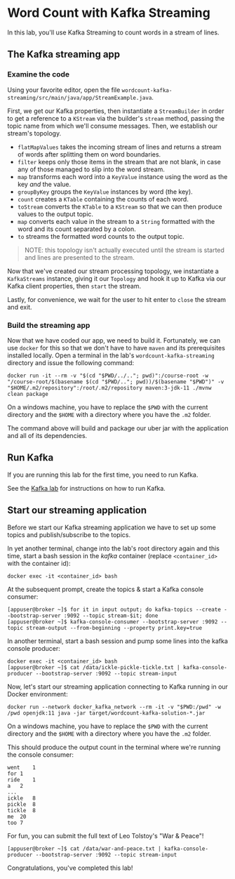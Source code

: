 # Word Count with Kafka Streaming

In this lab, you'll use Kafka Streaming to count words in a stream of lines.

## The Kafka streaming app

### Examine the code

Using your favorite editor, open the file `wordcount-kafka-streaming/src/main/java/app/StreamExample.java`.

First, we get our Kafka properties, then instantiate a `StreamBuilder` in order to get a reference to a `KStream` via
the builder's `stream` method, passing the topic name from which we'll consume messages. Then, we establish our stream's
topology.

* `flatMapValues` takes the incoming stream of lines and returns a stream of words after splitting them on word
  boundaries.
* `filter` keeps only those items in the stream that are not blank, in case any of those managed to slip into the word
  stream.
* `map` transforms each word into a `KeyValue` instance using the word as the key _and_ the value.
* `groupByKey` groups the `KeyValue` instances by word (the key).
* `count` creates a `KTable` containing the counts of each word.
* `toStream` converts the `KTable` to a `KStream` so that we can then produce values to the output topic.
* `map` converts each value in the stream to a `String` formatted with the word and its count separated by a colon.
* `to` streams the formatted word counts to the output topic.

> NOTE: this topology isn't actually executed until the stream is started and lines are presented to the stream.

Now that we've created our stream processing topology, we instantiate a `KafkaStreams` instance, giving it
our `Topology` and hook it up to Kafka via our Kafka client properties, then `start` the stream.

Lastly, for convenience, we wait for the user to hit enter to `close` the stream and exit.

### Build the streaming app

Now that we have coded our app, we need to build it. Fortunately, we can use `docker` for this so that we don't have to
have `maven` and its prerequisites installed locally. Open a terminal in the lab's `wordcount-kafka-streaming` directory and issue
the following command:

```shell
docker run -it --rm -v "$(cd "$PWD/../.."; pwd)":/course-root -w "/course-root/$(basename $(cd "$PWD/.."; pwd))/$(basename "$PWD")" -v "$HOME/.m2/repository":/root/.m2/repository maven:3-jdk-11 ./mvnw clean package
```

On a windows machine, you have to replace the `$PWD` with the current directory and the `$HOME` with a directory where you have the `.m2` folder.

The command above will build and package our uber jar with the application and all of its dependencies.

## Run Kafka

If you are running this lab for the first time, you need to run Kafka.

See the [Kafka lab](../../docker/start-kafka.md) for instructions on how to run Kafka.

## Start our streaming application

Before we start our Kafka streaming application we have to set up some topics and publish/subscribe to the topics.

In yet another terminal, change into the lab's root directory again and this time, start a bash session in the _kafka_
container (replace `<container_id>` with the container id):

```shell
docker exec -it <container_id> bash
```

At the subsequent prompt, create the topics & start a Kafka console consumer:

```shell
[appuser@broker ~]$ for it in input output; do kafka-topics --create --bootstrap-server :9092 --topic stream-$it; done
[appuser@broker ~]$ kafka-console-consumer --bootstrap-server :9092 --topic stream-output --from-beginning --property print.key=true
```

In another terminal, start a bash session and pump some lines into the kafka console producer:

```shell
docker exec -it <container_id> bash
[appuser@broker ~]$ cat /data/ickle-pickle-tickle.txt | kafka-console-producer --bootstrap-server :9092 --topic stream-input
```

Now, let's start our streaming application connecting to Kafka running in our Docker environment:

```shell
docker run --network docker_kafka_network --rm -it -v "$PWD:/pwd" -w /pwd openjdk:11 java -jar target/wordcount-kafka-solution-*.jar
```

On a windows machine, you have to replace the `$PWD` with the current directory and the `$HOME` with a directory where you have the `.m2` folder.


This should produce the output count in the terminal where we're running the console consumer:

```shell
went	1
for	1
ride	1
a	2
...
ickle	8
pickle	8
tickle	8
me	20
too	7
```

For fun, you can submit the full text of Leo Tolstoy's "War & Peace"!

```shell
[appuser@broker ~]$ cat /data/war-and-peace.txt | kafka-console-producer --bootstrap-server :9092 --topic stream-input
```

Congratulations, you've completed this lab!
